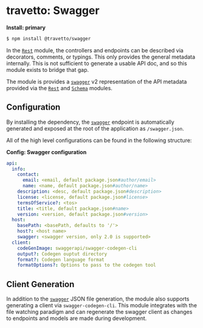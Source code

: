 travetto: Swagger
===

**Install: primary**
```bash
$ npm install @travetto/swagger
```

In the [`Rest`](https://github.com/travetto/travetto/tree/master/module/rest) module, the controllers and endpoints can be described via decorators, comments, or typings. This only provides the general metadata internally. This is not sufficient to generate a usable API doc, and so this module exists to bridge that gap.

The module is provides a [`swagger`](https://github.com/OAI/OpenAPI-Specification/blob/master/versions/2.0.md#swaggerObject) v2 representation of the API metadata provided via the [`Rest`](https://github.com/travetto/travetto/tree/master/module/rest) and [`Schema`](https://github.com/travetto/travetto/tree/master/module/schema) modules.


## Configuration
By installing the dependency, the [`swagger`](https://github.com/OAI/OpenAPI-Specification/blob/master/versions/2.0.md#swaggerObject) endpoint is automatically generated and exposed at the root of the application as `/swagger.json`.  

All of the high level configurations can be found in the following structure:

**Config: Swagger configuration**
```yaml
api:
  info:
    contact:
      email: <email, default package.json#author/email>
      name: <name, default package.json#author/name>
    description: <desc, default package.json#description>
    license: <license, default package.json#license>
    termsOfService?: <tos>
    title: <title, default package.json#name>
    version: <version, default package.json#version>
  host:
    basePath: <basePath, defaults to '/'>
    host?: <host name>
    swagger: <swagger version, only 2.0 is supported>
  client:
    codeGenImage: swaggerapi/swagger-codegen-cli
    output?: Codegen ouptut directory
    format?: Codegen language format
    formatOptions?: Options to pass to the codegen tool
```

## Client Generation
In addition to the [`swagger`](https://github.com/OAI/OpenAPI-Specification/blob/master/versions/2.0.md#swaggerObject) JSON file generation, the module also supports generating a client via `swagger-codegen-cli`.  This module integrates with the file watching paradigm and can regenerate the swagger client as changes to endpoints and models are made during development.
